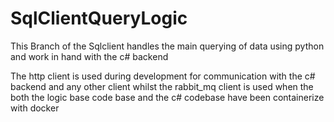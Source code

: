 # SqlClientQueryLogic
This Branch of the Sqlclient handles the main querying of data using python and work in hand with the c# backend

The http client is used during development for communication with the c# backend and any other client whilst the rabbit_mq client is used when the both the logic base code base and the c# codebase have been containerize with docker
